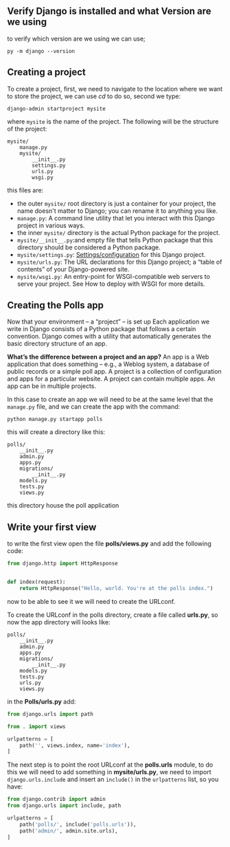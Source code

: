 ## Verify Django is installed and what Version are we using

to verify which version are we using we can use;

```
py -m django --version
```

## Creating a project

To create a project, first, we need to navigate to the location where we want to store the project, we can use *cd* to do so, second we type:

```
django-admin startproject mysite
```

where `mysite` is the name of the project.
The following will be the structure of the project:

```
mysite/
	manage.py
	mysite/	
		__init__.py
		settings.py
		urls.py
		wsgi.py
```

this files are:

* the outer `mysite/` root directory is just a container for your project, the name doesn't matter to Django; you can rename it to anything you like.  
* `manage.py`: A command line utility that let you interact with this Django project in various ways.  
* the inner `mysite/` directory is the actual Python package for the project.  
* `mysite/__init__.py`:and empty file that tells Python package that this directory should  be considered a Python package.  
* `mysite/settings.py`: [Settings/configuration](https://docs.djangoproject.com/en/2.2/topics/settings/) for this Django project.   
* `mysite/urls.py`: The URL declarations for this Django project; a “table of contents” of your Django-powered site.  
* `mysite/wsgi.py`: An entry-point for WSGI-compatible web servers to serve your project. See How to deploy with WSGI for more details.  


## Creating the Polls app

Now that your environment – a “project” – is set up
Each application we write in Django consists of a Python package that follows a certain convention. Django comes with a utility that automatically generates the basic directory structure of an app. 

**What’s the difference between a project and an app?** An app is a Web application that does something – e.g., a Weblog system, a database of public records or a simple poll app. A project is a collection of configuration and apps for a particular website. A project can contain multiple apps. An app can be in multiple projects.

In this case to create an app we will need to be at the same level that the `manage.py` file, and we can create the app with the command:

```
python manage.py startapp polls
```

this will create a directory like this:

```
polls/
    __init__.py
    admin.py
    apps.py
    migrations/
        __init__.py
    models.py
    tests.py
    views.py
```

this directory house the poll application


## Write your first view

to write the first view open the file **polls/views.py** and add the following code:

```python
from django.http import HttpResponse


def index(request):
    return HttpResponse("Hello, world. You're at the polls index.")
```

now to be able to see it we will need to create the URLconf.

To create the URLconf in the polls directory, create a file called **urls.py**, so now the app directory will looks like:

```
polls/
    __init__.py
    admin.py
    apps.py
    migrations/
        __init__.py
    models.py
    tests.py
    urls.py
    views.py
```

in the **Polls/urls.py** add:

```python
from django.urls import path

from . import views

urlpatterns = [
    path('', views.index, name='index'),
]
```

The next step is to point the root URLconf at the **polls.urls** module, to do this we will need to add something in **mysite/urls.py**, we need to import `django.urls.include` and insert an `include()` in the `urlpatterns` list, so you have:

```python
from django.contrib import admin
from django.urls import include, path

urlpatterns = [
    path('polls/', include('polls.urls')),
    path('admin/', admin.site.urls),
]
```